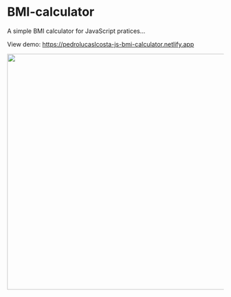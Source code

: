 # BMI-calculator
A simple BMI calculator for JavaScript pratices...

View demo: https://pedrolucaslcosta-js-bmi-calculator.netlify.app

<p align="center">
  <a href="#">
    <img src="https://raw.githubusercontent.com/pedrolucaslcosta/BMI-calculator/master/preview.png" width="550">
  </a>
</p>
